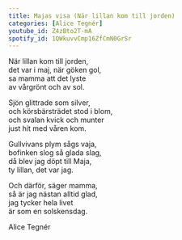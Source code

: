```yaml
---
title: Majas visa (När lillan kom till jorden)
categories: [Alice Tegnér]
youtube_id: Z4zBto2T-mA
spotify_id: 1QWkuvvCmp16ZfCmN0GrSr
---
```


När lillan kom till jorden,  
det var i maj, när göken gol,  
sa mamma att det lyste  
av vårgrönt och av sol.  
  
Sjön glittrade som silver,  
och körsbärsträdet stod i blom,  
och svalan kvick och munter  
just hit med våren kom.  
  
Gullvivans plym sågs vaja,  
bofinken slog så glada slag,  
då blev jag döpt till Maja,  
ty lillan, det var jag.  
  
Och därför, säger mamma,  
så är jag nästan alltid glad,  
jag tycker hela livet  
är som en solskensdag.


Alice Tegnér
